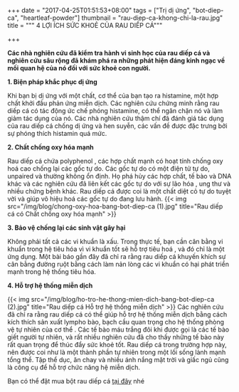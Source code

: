 +++
date = "2017-04-25T01:51:53+08:00"
tags = ["Trị dị ứng", "bot-diep-ca", "heartleaf-powder"]
thumbnail = "rau-diep-ca-khong-chi-la-rau.jpg"
title = """ 4 LỢI ÍCH SỨC KHOẺ CỦA RAU DIẾP CÁ"""

+++

**Các nhà nghiên cứu đã kiểm tra hành vi sinh học của rau diếp cá và nghiên cứu sâu rộng đã khám phá ra những phát hiện đáng kinh ngạc về mối quan hệ của nó đối với sức khoẻ con người.**<!--more-->

**1. Biện pháp khắc phục dị ứng**

Khi bạn bị dị ứng với một chất, cơ thể của bạn tạo ra histamine, một hợp chất khởi đầu phản ứng miễn dịch. Các nghiên cứu chứng minh rằng rau diếp cá có tác động ức chế phóng histamine, có thể ngăn chặn nó và làm giảm tác dụng của nó. Các nhà nghiên cứu thậm chí đã đánh giá tác dụng của rau diếp cá chống dị ứng và hen suyễn, các vấn đề được đặc trưng bởi sự phóng thích histamin quá mức. 

**2. Chất chống oxy hóa mạnh**

Rau diếp cá chứa polyphenol , các hợp chất mạnh có hoạt tính chống oxy hoá cao chống lại các gốc tự do. Các gốc tự do có một điện tử tự do, unpaired và thường không ổn định. Họ phá hủy các hợp chất, tế bào và DNA khác và các nghiên cứu đã liên kết các gốc tự do với sự lão hóa , ung thư và nhiều chứng bệnh khác. Rau diếp cá được coi là một chất diệt cỏ tự do tuyệt vời và giúp vô hiệu hoá các gốc tự do đang lưu hành. 
{{< img src="/img/blog/chong-oxy-hoa-bang-bot-diep-ca (1).jpg" title="Rau diếp cá có Chất chống oxy hóa mạnh" >}}

**3. Bảo vệ chống lại các sinh vật gây hại**

Không phải tất cả các vi khuẩn là xấu. Trong thực tế, bạn cần cân bằng vi khuẩn trong hệ tiêu hóa vì vi khuẩn tốt sẽ hỗ trợ tiêu hoá , và đó chỉ là một ứng dụng. Một bài báo gần đây đã chỉ ra rằng rau diếp cá khuyến khích sự cân bằng đường ruột bằng cách làm nản lòng các vi khuẩn có hại phát triển mạnh trong hệ thống tiêu hóa. 

**4. Hỗ trợ hệ thống miễn dịch**

{{< img src="/img/blog/ho-tro-he-thong-mien-dich-bang-bot-diep-ca (2).jpg" title="Rau diếp cá Hỗ trợ hệ thống miễn dịch" >}}
Các nghiên cứu đã chỉ ra rằng rau diếp cá có thể giúp hỗ trợ hệ thống miễn dịch bằng cách kích thích sản xuất lympho bào, bạch cầu quan trọng cho hệ thống phòng vệ tự nhiên của cơ thể . Các tế bào máu trắng đôi khi được gọi là các tế bào giết người tự nhiên, và rất nhiều nghiên cứu đã cho thấy những tế bào này rất quan trọng để thúc đẩy sức khoẻ tốt. Rau diếp cá trong trường hợp này, nên được coi như là một thành phần tự nhiên trong một lối sống lành mạnh tổng thể. Tập thể dục, ăn chay  và nhiều ánh nắng mặt trời và giấc ngủ cũng là công cụ để hỗ trợ chức năng hệ miễn dịch.

Bạn có thể đặt mua bột rau diếp cá [tại đây](/san-pham/bột-rau-diếp-cá-50g/) nhé
